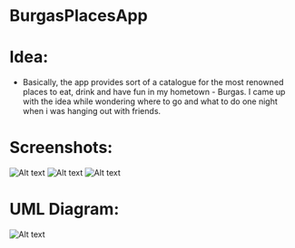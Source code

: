 # BurgasPlacesApp

**<h1>Idea:</h1>**
* Basically, the app provides sort of a catalogue for the most renowned places to eat, drink and have fun in my hometown - Burgas.
 I came up with the idea while wondering where to go and what to do one night when i was hanging out with friends.

**<h1>Screenshots: </h1>**

![Alt text](https://github.com/brightVision97/BurgasPlacesApp/blob/master/screenshots/list.png)
![Alt text](https://github.com/brightVision97/BurgasPlacesApp/blob/master/screenshots/details.png)
![Alt text](https://github.com/brightVision97/BurgasPlacesApp/blob/master/screenshots/drawer.png)

**<h1>UML Diagram:</h1>**

![Alt text](https://github.com/brightVision97/BurgasPlacesApp/blob/master/uml_diagram.bmp)
